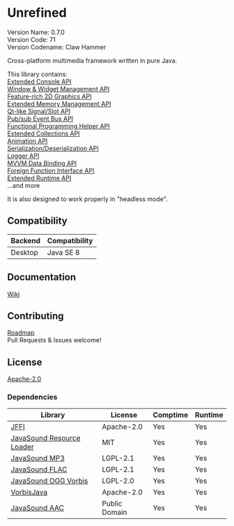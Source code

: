 # Unrefined
Version Name: 0.7.0  
Version Code: 71  
Version Codename: Claw Hammer

Cross-platform multimedia framework written in pure Java.

This library contains:  
[Extended Console API](/base/src/main/java/unrefined/io/console)  
[Window & Widget Management API](/base/src/main/java/unrefined/context)  
[Feature-rich 2D Graphics API](/base/src/main/java/unrefined/media/graphics)  
[Extended Memory Management API](/base/src/main/java/unrefined/nio)  
[Qt-like Signal/Slot API](/base/src/main/java/unrefined/util/signal)  
[Pub/sub Event Bus API](/base/src/main/java/unrefined/util/event)  
[Functional Programming Helper API](/base/src/main/java/unrefined/util/function/Function.java)  
[Extended Collections API](/base/src/main/java/unrefined/util/)  
[Animation API](/base/src/main/java/unrefined/util/animation)  
[Serialization/Deserialization API](/base/src/main/java/unrefined/io/Savable.java)  
[Logger API](/base/src/main/java/unrefined/app/Logger.java)  
[MVVM Data Binding API](/base/src/main/java/unrefined/beans)  
[Foreign Function Interface API](/base/src/main/java/unrefined/util/foreign)  
[Extended Runtime API](/base/src/main/java/unrefined/app/Runtime.java)  
...and more

It is also designed to work properly in "headless mode".

## Compatibility
| Backend | Compatibility |
|---------|---------------|
| Desktop | Java SE 8     |

## Documentation
[Wiki](https://github.com/Tianscar/unrefined/wiki)

## Contributing
[Roadmap](/TODO)  
Pull Requests & Issues welcome!

## License
[Apache-2.0](/LICENSE)

### Dependencies
| Library                                                                      | License       | Comptime | Runtime |
|------------------------------------------------------------------------------|---------------|----------|---------|
| [JFFI](https://github.com/jnr/jffi)                                          | Apache-2.0    | Yes      | Yes     |
| [JavaSound Resource Loader](https://github.com/Tianscar/javasound-resloader) | MIT           | Yes      | Yes     |
| [JavaSound MP3](https://github.com/Tianscar/javasound-mp3)                   | LGPL-2.1      | Yes      | Yes     |
| [JavaSound FLAC](https://github.com/Tianscar/javasound-flac)                 | LGPL-2.1      | Yes      | Yes     |
| [JavaSound OGG Vorbis](https://github.com/Tianscar/javasound-vorbis)         | LGPL-2.0      | Yes      | Yes     |
| [VorbisJava](https://github.com/Gagravarr/VorbisJava)                        | Apache-2.0    | Yes      | Yes     |
| [JavaSound AAC](https://github.com/Tianscar/javasound-aac)                   | Public Domain | Yes      | Yes     |
